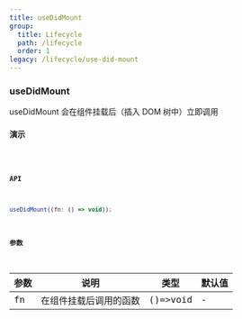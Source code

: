 ```yaml
---
title: useDidMount
group:
  title: Lifecycle
  path: /lifecycle
  order: 1
legacy: /lifecycle/use-did-mount
---
```


### useDidMount

useDidMount 会在组件挂载后（插入 DOM 树中）立即调用

#### 演示


<code src="./Demo.tsx">


#### API

```js
useDidMount((fn: () => void));
```

#### 参数

| 参数 | 说明                              | 类型     | 默认值 |
| ---- | --------------------------------- | -------- | ------ |
| fn   | 在组件挂载后调用的函数 | ()=>void | -      |
